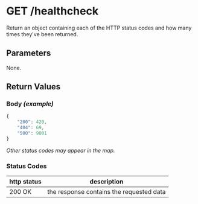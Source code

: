 # GET /healthcheck

Return an object containing each of the HTTP status codes and how many times they've been returned.

## Parameters

None.

## Return Values

### Body *(example)*

```js
{
    "200": 420,
    "404": 69,
    "500": 9001
}
```

*Other status codes may appear in the map.*

### Status Codes

| http status | description |
| - | - |
| 200 OK | the response contains the requested data |
